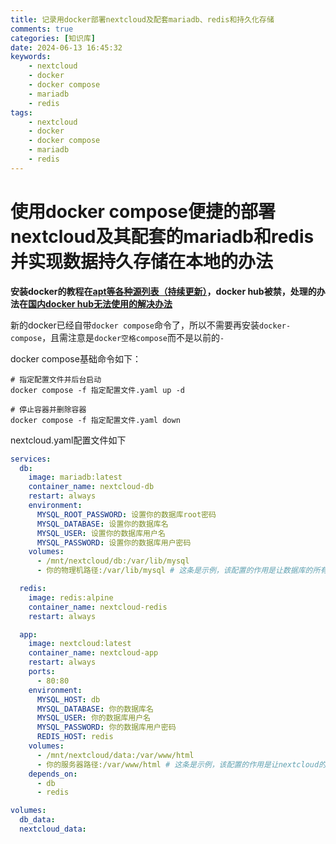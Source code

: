 ```yaml
---
title: 记录用docker部署nextcloud及配套mariadb、redis和持久化存储
comments: true
categories: [知识库]
date: 2024-06-13 16:45:32
keywords:
    - nextcloud
    - docker
    - docker compose
    - mariadb
    - redis
tags:
    - nextcloud
    - docker
    - docker compose
    - mariadb
    - redis
---
```


# 使用docker compose便捷的部署nextcloud及其配套的mariadb和redis并实现数据持久存储在本地的办法

**安装docker的教程在[apt等各种源列表（持续更新）](https://hackerbs.com/apt%E7%AD%89%E5%90%84%E7%A7%8D%E6%BA%90%E5%88%97%E8%A1%A8%EF%BC%88%E6%8C%81%E7%BB%AD%E6%9B%B4%E6%96%B0%EF%BC%89.html)，docker hub被禁，处理的办法在[国内docker hub无法使用的解决办法](https://hackerbs.com/%E5%9B%BD%E5%86%85docker-hub%E6%97%A0%E6%B3%95%E4%BD%BF%E7%94%A8%E7%9A%84%E8%A7%A3%E5%86%B3%E5%8A%9E%E6%B3%95.html)**

新的docker已经自带`docker compose`命令了，所以不需要再安装`docker-compose`，且需注意是`docker空格compose`而不是以前的`-`

docker compose基础命令如下：

```shell
# 指定配置文件并后台启动
docker compose -f 指定配置文件.yaml up -d

# 停止容器并删除容器
docker compose -f 指定配置文件.yaml down
```

nextcloud.yaml配置文件如下

```yaml
services:
  db:
    image: mariadb:latest
    container_name: nextcloud-db
    restart: always
    environment:
      MYSQL_ROOT_PASSWORD: 设置你的数据库root密码
      MYSQL_DATABASE: 设置你的数据库名
      MYSQL_USER: 设置你的数据库用户名
      MYSQL_PASSWORD: 设置你的数据库用户密码
    volumes:
      - /mnt/nextcloud/db:/var/lib/mysql
      - 你的物理机路径:/var/lib/mysql # 这条是示例，该配置的作用是让数据库的所有文件持久存储到本地的该目录

  redis:
    image: redis:alpine
    container_name: nextcloud-redis
    restart: always

  app:
    image: nextcloud:latest
    container_name: nextcloud-app
    restart: always
    ports:
      - 80:80
    environment:
      MYSQL_HOST: db
      MYSQL_DATABASE: 你的数据库名
      MYSQL_USER: 你的数据库用户名
      MYSQL_PASSWORD: 你的数据库用户密码
      REDIS_HOST: redis
    volumes:
      - /mnt/nextcloud/data:/var/www/html
      - 你的服务器路径:/var/www/html # 这条是示例，该配置的作用是让nextcloud的所有文件持久存储到本地的该目录
    depends_on:
      - db
      - redis

volumes:
  db_data:
  nextcloud_data:
```
